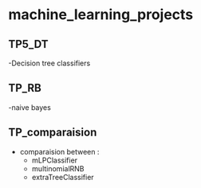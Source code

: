 # machine_learning_projects

## TP5_DT
  -Decision tree classifiers
## TP_RB
  -naive bayes
## TP_comparaision
  - comparaision between : 
      - mLPClassifier 
      - multinomialRNB
      - extraTreeClassifier

